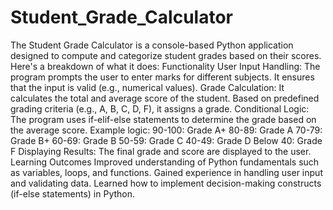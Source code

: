 # Student_Grade_Calculator
The Student Grade Calculator is a console-based Python application designed to compute and categorize student grades based on their scores. Here's a breakdown of what it does:
Functionality
User Input Handling:
The program prompts the user to enter marks for different subjects.
It ensures that the input is valid (e.g., numerical values).
Grade Calculation:
It calculates the total and average score of the student.
Based on predefined grading criteria (e.g., A, B, C, D, F), it assigns a grade.
Conditional Logic:
The program uses if-elif-else statements to determine the grade based on the average score.
Example logic:
90-100: Grade A+
80-89: Grade A
70-79: Grade B+
60-69: Grade B
50-59: Grade C
40-49: Grade D
Below 40: Grade F
Displaying Results:
The final grade and score are displayed to the user.
Learning Outcomes
Improved understanding of Python fundamentals such as variables, loops, and functions.
Gained experience in handling user input and validating data.
Learned how to implement decision-making constructs (if-else statements) in Python.
